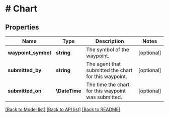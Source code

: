 # # Chart

## Properties

Name | Type | Description | Notes
------------ | ------------- | ------------- | -------------
**waypoint_symbol** | **string** | The symbol of the waypoint. | [optional]
**submitted_by** | **string** | The agent that submitted the chart for this waypoint. | [optional]
**submitted_on** | **\DateTime** | The time the chart for this waypoint was submitted. | [optional]

[[Back to Model list]](../../README.md#models) [[Back to API list]](../../README.md#endpoints) [[Back to README]](../../README.md)
